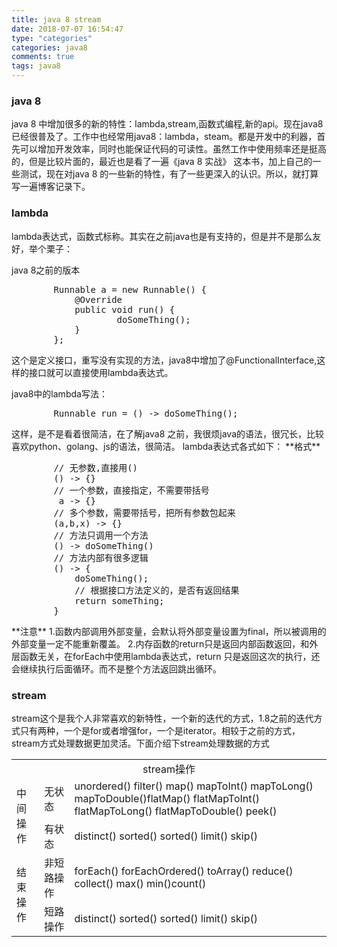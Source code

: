 ```yaml
---
title: java 8 stream
date: 2018-07-07 16:54:47
type: "categories"
categories: java8
comments: true
tags: java8
---
```


### java 8
java 8 中增加很多的新的特性：lambda,stream,函数式编程,新的api。现在java8已经很普及了。工作中也经常用java8：lambda，steam。都是开发中的利器，首先可以增加开发效率，同时也能保证代码的可读性。虽然工作中使用频率还是挺高的，但是比较片面的，最近也是看了一遍《java 8 实战》 这本书，加上自己的一些测试，现在对java 8 的一些新的特性，有了一些更深入的认识。所以，就打算写一遍博客记录下。

### lambda
lambda表达式，函数式标称。其实在之前java也是有支持的，但是并不是那么友好，举个栗子：
<p>java 8之前的版本</p>
<pre>
		Runnable a = new Runnable() {
            @Override
            public void run() {
            		doSomeThing();
            }
        };
</pre>
这个是定义接口，重写没有实现的方法，java8中增加了@FunctionalInterface,这样的接口就可以直接使用lambda表达式。
<p>java8中的lambda写法：</p>
<pre>
		Runnable run = () -> doSomeThing();
</pre>
这样，是不是看着很简洁，在了解java8 之前，我很烦java的语法，很冗长，比较喜欢python、golang、js的语法，很简洁。		
lambda表达式各式如下：		
**格式**		
<p></p>
<pre>
		// 无参数,直接用()
		() -> {}
		// 一个参数，直接指定，不需要带括号
		 a -> {}
		// 多个参数，需要带括号，把所有参数包起来
		(a,b,x) -> {}
		// 方法只调用一个方法
		() -> doSomeThing()
		// 方法内部有很多逻辑
		() -> {
			doSomeThing();
			// 根据接口方法定义的，是否有返回结果
			return someThing;
		}
</pre>
**注意**		
1.函数内部调用外部变量，会默认将外部变量设置为final，所以被调用的外部变量一定不能重新覆盖。	
2.内存函数的return只是返回内部函数返回，和外层函数无关，在forEach中使用lambda表达式，return 只是返回这次的执行，还会继续执行后面循环。而不是整个方法返回跳出循环。

### stream
stream这个是我个人非常喜欢的新特性，一个新的迭代的方式，1.8之前的迭代方式只有两种，一个是for或者增强for，一个是iterator。相较于之前的方式，stream方式处理数据更加灵活。下面介绍下stream处理数据的方式
<table><tr><td colspan="3" align="center">stream操作</td></tr><tr><td rowspan="2">中间操作</td><td>无状态</td><td>unordered() filter() map() mapToInt() mapToLong() mapToDouble()flatMap() flatMapToInt() flatMapToLong() flatMapToDouble() peek()</td></tr><tr><td>有状态</td><td>distinct() sorted() sorted() limit() skip()</td></tr><tr><td rowspan="2">结束操作</td><td>非短路操作</td><td>forEach() forEachOrdered() toArray() reduce() collect() max() min()count()</td></tr><tr><td>短路操作</td><td>distinct() sorted() sorted() limit() skip()</td></tr></table>
